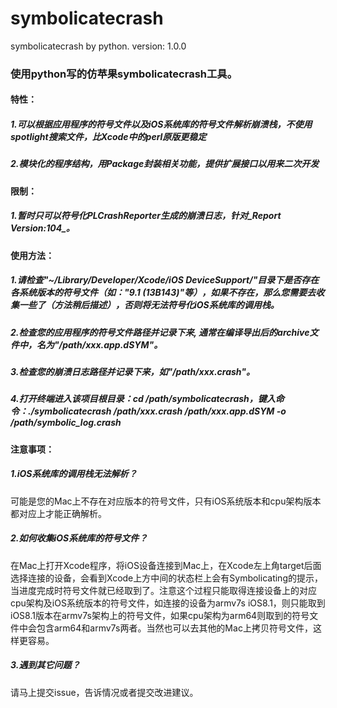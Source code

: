 # symbolicatecrash
symbolicatecrash by python.
version: 1.0.0

### 使用python写的仿苹果symbolicatecrash工具。

#### 特性：
##### 1.可以根据应用程序的符号文件以及iOS系统库的符号文件解析崩溃栈，不使用spotlight搜索文件，比Xcode中的perl原版更稳定
##### 2.模块化的程序结构，用Package封装相关功能，提供扩展接口以用来二次开发

#### 限制：
##### 1.暂时只可以符号化PLCrashReporter生成的崩溃日志，针对_Report Version:104_。

#### 使用方法：
##### 1.请检查"~/Library/Developer/Xcode/iOS DeviceSupport/"目录下是否存在各系统版本的符号文件（如："9.1 (13B143)"等），如果不存在，那么您需要去收集一些了（方法稍后描述），否则将无法符号化iOS系统库的调用栈。
##### 2.检查您的应用程序的符号文件路径并记录下来, 通常在编译导出后的archive文件中，名为"/path/xxx.app.dSYM"。
##### 3.检查您的崩溃日志路径并记录下来，如"/path/xxx.crash"。
##### 4.打开终端进入该项目根目录：cd /path/symbolicatecrash，键入命令：./symbolicatecrash /path/xxx.crash /path/xxx.app.dSYM -o /path/symbolic_log.crash

#### 注意事项：
##### 1.iOS系统库的调用栈无法解析？
可能是您的Mac上不存在对应版本的符号文件，只有iOS系统版本和cpu架构版本都对应上才能正确解析。
##### 2.如何收集iOS系统库的符号文件？
在Mac上打开Xcode程序，将iOS设备连接到Mac上，在Xcode左上角target后面选择连接的设备，会看到Xcode上方中间的状态栏上会有Symbolicating的提示，当进度完成时符号文件就已经取到了。注意这个过程只能取得连接设备上的对应cpu架构及iOS系统版本的符号文件，如连接的设备为armv7s iOS8.1，则只能取到iOS8.1版本在armv7s架构上的符号文件，如果cpu架构为arm64则取到的符号文件中会包含arm64和armv7s两者。当然也可以去其他的Mac上拷贝符号文件，这样更容易。
##### 3.遇到其它问题？
请马上提交issue，告诉情况或者提交改进建议。
